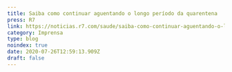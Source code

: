```yaml
---
title: Saiba como continuar aguentando o longo período da quarentena
press: R7
link: https://noticias.r7.com/saude/saiba-como-continuar-aguentando-o-longo-periodo-da-quarentena-26072020
category: Imprensa
type: blog
noindex: true
date: 2020-07-26T12:59:13.909Z
draft: false
---
```

